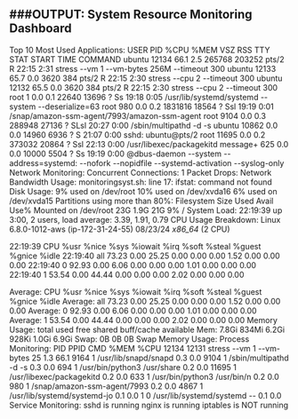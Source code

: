 ###OUTPUT: 
System Resource Monitoring Dashboard
------------------------------------
Top 10 Most Used Applications:
USER         PID %CPU %MEM    VSZ   RSS TTY      STAT START   TIME COMMAND
ubuntu     12134 66.1  2.5 265768 203252 pts/2   R    22:15   2:31 stress --vm 1 --vm-bytes 256M --timeout 300
ubuntu     12133 65.7  0.0   3620   384 pts/2    R    22:15   2:30 stress --cpu 2 --timeout 300
ubuntu     12132 65.5  0.0   3620   384 pts/2    R    22:15   2:30 stress --cpu 2 --timeout 300
root           1  0.0  0.1  22640 13696 ?        Ss   19:18   0:05 /usr/lib/systemd/systemd --system --deserialize=63
root         980  0.0  0.2 1831816 18564 ?       Ssl  19:19   0:01 /snap/amazon-ssm-agent/7993/amazon-ssm-agent
root        9104  0.0  0.3 288948 27136 ?        SLsl 20:27   0:00 /sbin/multipathd -d -s
ubuntu     10862  0.0  0.0  14960  6936 ?        S    21:07   0:00 sshd: ubuntu@pts/2
root       11695  0.0  0.2 373032 20864 ?        Ssl  22:13   0:00 /usr/libexec/packagekitd
message+     625  0.0  0.0  10000  5504 ?        Ss   19:19   0:00 @dbus-daemon --system --address=systemd: --nofork --nopidfile --systemd-activation --syslog-only
Network Monitoring:
Concurrent Connections:
1
Packet Drops:
Network Bandwidth Usage:
monitoringsyst.sh: line 17: ifstat: command not found
Disk Usage:
9% used on /dev/root
10% used on /dev/xvda16
6% used on /dev/xvda15
Partitions using more than 80%:
Filesystem      Size  Used Avail Use% Mounted on
/dev/root        23G  1.9G   21G   9% /
System Load:
 22:19:39 up  3:00,  2 users,  load average: 3.39, 1.91, 0.79
CPU Usage Breakdown:
Linux 6.8.0-1012-aws (ip-172-31-24-55)  08/23/24        _x86_64_        (2 CPU)

22:19:39     CPU    %usr   %nice    %sys %iowait    %irq   %soft  %steal  %guest  %gnice   %idle
22:19:40     all   73.23    0.00   25.25    0.00    0.00    0.00    1.52    0.00    0.00    0.00
22:19:40       0   92.93    0.00    6.06    0.00    0.00    0.00    1.01    0.00    0.00    0.00
22:19:40       1   53.54    0.00   44.44    0.00    0.00    0.00    2.02    0.00    0.00    0.00

Average:     CPU    %usr   %nice    %sys %iowait    %irq   %soft  %steal  %guest  %gnice   %idle
Average:     all   73.23    0.00   25.25    0.00    0.00    0.00    1.52    0.00    0.00    0.00
Average:       0   92.93    0.00    6.06    0.00    0.00    0.00    1.01    0.00    0.00    0.00
Average:       1   53.54    0.00   44.44    0.00    0.00    0.00    2.02    0.00    0.00    0.00
Memory Usage:
               total        used        free      shared  buff/cache   available
Mem:           7.8Gi       834Mi       6.2Gi       928Ki       1.0Gi       6.9Gi
Swap:             0B          0B          0B
Swap Memory Usage:
Process Monitoring:
    PID    PPID CMD                         %MEM %CPU
  12134   12131 stress --vm 1 --vm-bytes 25  1.3 66.1
   9164       1 /usr/lib/snapd/snapd         0.3  0.0
   9104       1 /sbin/multipathd -d -s       0.3  0.0
    694       1 /usr/bin/python3 /usr/share  0.2  0.0
  11695       1 /usr/libexec/packagekitd     0.2  0.0
    633       1 /usr/bin/python3 /usr/bin/n  0.2  0.0
    980       1 /snap/amazon-ssm-agent/7993  0.2  0.0
   4867       1 /usr/lib/systemd/systemd-jo  0.1  0.0
      1       0 /usr/lib/systemd/systemd --  0.1  0.0
Service Monitoring:
sshd is running
nginx is running
iptables is NOT running

